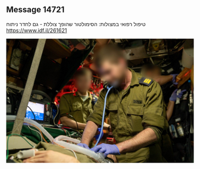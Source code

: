 ## Message 14721

טיפול רפואי במצולות:
הסימולטור שהופך צוללת - גם לחדר ניתוח
https://www.idf.il/261621

![Photo](14721/14721_photo.jpg)
